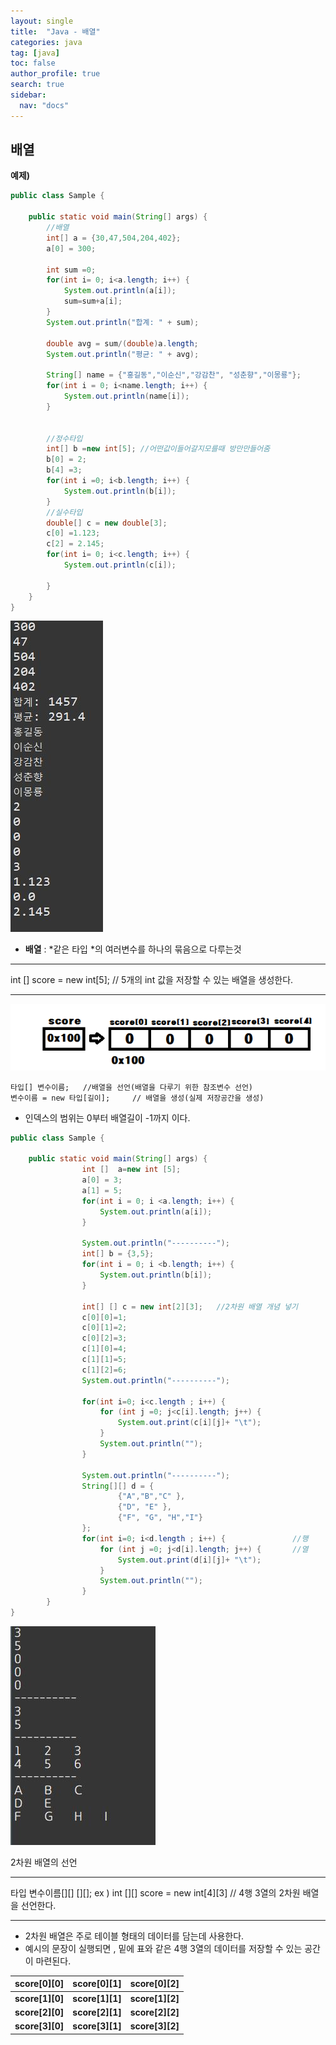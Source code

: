 ```yaml
---
layout: single
title:  "Java - 배열"
categories: java
tag: [java]
toc: false
author_profile: true
search: true
sidebar:
  nav: "docs"
---
```


## 배열

**예제)**

```java
public class Sample {

	public static void main(String[] args) {
		//배열 
		int[] a = {30,47,504,204,402};
		a[0] = 300;
		
		int sum =0;
		for(int i= 0; i<a.length; i++) {
			System.out.println(a[i]);
			sum=sum+a[i];
		}
		System.out.println("합계: " + sum);
		
		double avg = sum/(double)a.length;
		System.out.println("평균: " + avg);
		
		String[] name = {"홍길동","이순신","강감찬", "성춘향","이몽룡"};
		for(int i = 0; i<name.length; i++) {
			System.out.println(name[i]);
		}
		
		
		//정수타입
		int[] b =new int[5]; //어떤값이들어갈지모를때 방만만들어줌
		b[0] = 2;
		b[4] =3;
		for(int i =0; i<b.length; i++) {
			System.out.println(b[i]);
		}
		//실수타입
		double[] c = new double[3];
		c[0] =1.123;
		c[2] = 2.145;
		for(int i= 0; i<c.length; i++) {
			System.out.println(c[i]);
			
		}
	}
} 	
```
![배열출력](/assets/images/배열출력.JPG)



- **배열** : *같은 타입 *의 여러변수를 하나의 묶음으로 다루는것

------

int [] score = new int[5];             // 5개의 int 값을 저장할 수 있는 배열을 생성한다.

------

![score](/assets/images/score.PNG)

```
타입[] 변수이름;   //배열을 선언(배열을 다루기 위한 참조변수 선언)
변수이름 = new 타입[길이];     // 배열을 생성(실제 저장공간을 생성)
```



- 인덱스의 범위는 0부터 배열길이 -1까지 이다.


```java
public class Sample {

	public static void main(String[] args) {
				int []  a=new int [5];
				a[0] = 3;
				a[1] = 5;
				for(int i = 0; i <a.length; i++) {
					System.out.println(a[i]);
				}
				
				System.out.println("----------");
				int[] b = {3,5};
				for(int i = 0; i <b.length; i++) {
					System.out.println(b[i]);
				}
				
				int[] [] c = new int[2][3];   //2차원 배열 개념 넣기
				c[0][0]=1;
				c[0][1]=2;
				c[0][2]=3;
				c[1][0]=4;
				c[1][1]=5;
				c[1][2]=6;
				System.out.println("----------");
				
				for(int i=0; i<c.length ; i++) {
					for (int j =0; j<c[i].length; j++) {
						System.out.print(c[i][j]+ "\t");
					}
					System.out.println("");
				}
				
				System.out.println("----------");
				String[][] d = {
						{"A","B","C" },
						{"D", "E" },
						{"F", "G", "H","I"}
				};
				for(int i=0; i<d.length ; i++) {               //행
					for (int j =0; j<d[i].length; j++) {       //열
						System.out.print(d[i][j]+ "\t");
					}
					System.out.println("");
				}
		}
}
```
![이차원배열](/assets/images/이차원배열.JPG)

2차원 배열의 선언

------

타입 변수이름[][] [][];
ex ) int [][] score = new int[4][3]    // 4행 3열의 2차원 배열을 선언한다.

------

- 2차원 배열은 주로 테이블 형태의 데이터를 담는데 사용한다.
- 예시의 문장이 실행되면 , 밑에 표와 같은 4행 3열의 데이터를 저장할 수 있는 공간이 마련된다.

| score[0][0] | score[0][1] |score[0][2] |
| ----------- | ------- | ------- |
| **score[1][0]** | **score[1][1]** | **score[1][2]** |
| **score[2][0]** | **score[2][1]** | **score[2][2]** |
| **score[3][0]** | **score[3][1]** | **score[3][2]** |

